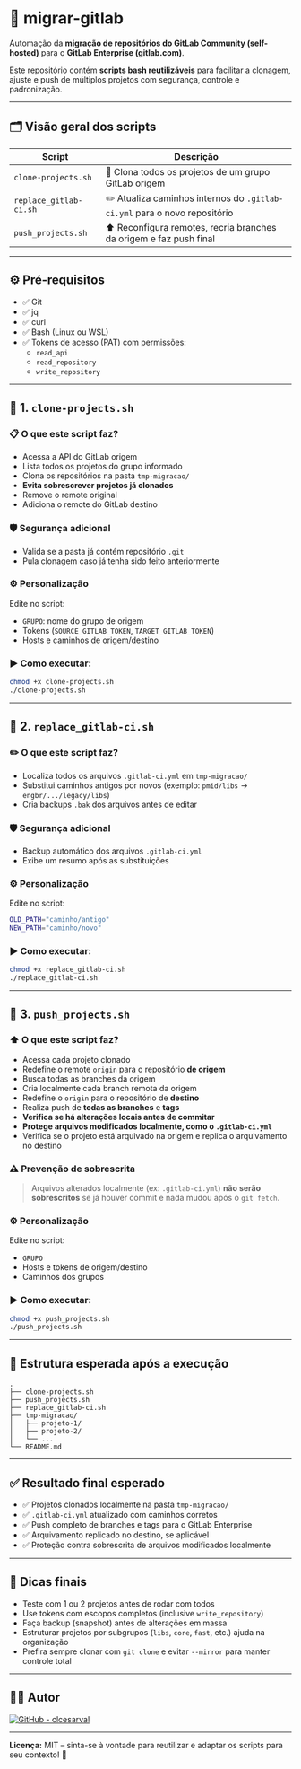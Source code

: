 # 🚀 migrar-gitlab

Automação da **migração de repositórios do GitLab Community (self-hosted)** para o **GitLab Enterprise (gitlab.com)**.

Este repositório contém **scripts bash reutilizáveis** para facilitar a clonagem, ajuste e push de múltiplos projetos com segurança, controle e padronização.

---

## 🗂️ Visão geral dos scripts

| Script                  | Descrição                                                                 |
|------------------------|---------------------------------------------------------------------------|
| `clone-projects.sh`    | 🔄 Clona todos os projetos de um grupo GitLab origem                      |
| `replace_gitlab-ci.sh` | ✏️ Atualiza caminhos internos do `.gitlab-ci.yml` para o novo repositório |
| `push_projects.sh`     | ⬆️ Reconfigura remotes, recria branches da origem e faz push final        |

---

## ⚙️ Pré-requisitos

- ✅ Git
- ✅ jq
- ✅ curl
- ✅ Bash (Linux ou WSL)
- ✅ Tokens de acesso (PAT) com permissões:
  - `read_api`
  - `read_repository`
  - `write_repository`

---

## 🔹 1. `clone-projects.sh`

### 📋 O que este script faz?

- Acessa a API do GitLab origem
- Lista todos os projetos do grupo informado
- Clona os repositórios na pasta `tmp-migracao/`
- **Evita sobrescrever projetos já clonados**
- Remove o remote original
- Adiciona o remote do GitLab destino

### 🛡️ Segurança adicional

- Valida se a pasta já contém repositório `.git`
- Pula clonagem caso já tenha sido feito anteriormente

### ⚙️ Personalização

Edite no script:
- `GRUPO`: nome do grupo de origem
- Tokens (`SOURCE_GITLAB_TOKEN`, `TARGET_GITLAB_TOKEN`)
- Hosts e caminhos de origem/destino

### ▶️ Como executar:

```bash
chmod +x clone-projects.sh
./clone-projects.sh
```

---

## 🔹 2. `replace_gitlab-ci.sh`

### ✏️ O que este script faz?

- Localiza todos os arquivos `.gitlab-ci.yml` em `tmp-migracao/`
- Substitui caminhos antigos por novos (exemplo: `pmid/libs` → `engbr/.../legacy/libs`)
- Cria backups `.bak` dos arquivos antes de editar

### 🛡️ Segurança adicional

- Backup automático dos arquivos `.gitlab-ci.yml`
- Exibe um resumo após as substituições

### ⚙️ Personalização

Edite no script:

```bash
OLD_PATH="caminho/antigo"
NEW_PATH="caminho/novo"
```

### ▶️ Como executar:

```bash
chmod +x replace_gitlab-ci.sh
./replace_gitlab-ci.sh
```

---

## 🔹 3. `push_projects.sh`

### ⬆️ O que este script faz?

- Acessa cada projeto clonado
- Redefine o remote `origin` para o repositório **de origem**
- Busca todas as branches da origem
- Cria localmente cada branch remota da origem
- Redefine o `origin` para o repositório de **destino**
- Realiza push de **todas as branches** e **tags**
- **Verifica se há alterações locais antes de commitar**
- **Protege arquivos modificados localmente, como o `.gitlab-ci.yml`**
- Verifica se o projeto está arquivado na origem e replica o arquivamento no destino

### ⚠️ Prevenção de sobrescrita

> Arquivos alterados localmente (ex: `.gitlab-ci.yml`) **não serão sobrescritos** se já houver commit e nada mudou após o `git fetch`.

### ⚙️ Personalização

Edite no script:
- `GRUPO`
- Hosts e tokens de origem/destino
- Caminhos dos grupos

### ▶️ Como executar:

```bash
chmod +x push_projects.sh
./push_projects.sh
```

---

## 📁 Estrutura esperada após a execução

```
.
├── clone-projects.sh
├── push_projects.sh
├── replace_gitlab-ci.sh
├── tmp-migracao/
│   ├── projeto-1/
│   ├── projeto-2/
│   └── ...
└── README.md
```

---

## ✅ Resultado final esperado

- ✅ Projetos clonados localmente na pasta `tmp-migracao/`
- ✅ `.gitlab-ci.yml` atualizado com caminhos corretos
- ✅ Push completo de branches e tags para o GitLab Enterprise
- ✅ Arquivamento replicado no destino, se aplicável
- ✅ Proteção contra sobrescrita de arquivos modificados localmente

---

## 🧠 Dicas finais

- Teste com 1 ou 2 projetos antes de rodar com todos
- Use tokens com escopos completos (inclusive `write_repository`)
- Faça backup (snapshot) antes de alterações em massa
- Estruturar projetos por subgrupos (`libs`, `core`, `fast`, etc.) ajuda na organização
- Prefira sempre clonar com `git clone` e evitar `--mirror` para manter controle total

---

## 👨‍💻 Autor

[![GitHub - clcesarval](https://img.shields.io/badge/GitHub-clcesarval-blue?logo=github)](https://github.com/clcesarval)

---

**Licença:** MIT – sinta-se à vontade para reutilizar e adaptar os scripts para seu contexto! 🚀
